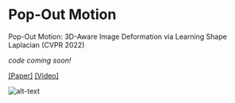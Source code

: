 # Pop-Out Motion
Pop-Out Motion: 3D-Aware Image Deformation via Learning Shape Laplacian (CVPR 2022)

*code coming soon!*

[\[Paper\]](https://arxiv.org/abs/2203.15235) [\[Video\]](https://youtu.be/cIdeMMNrYe0)


![alt-text](https://github.com/jyunlee/Pop-Out-Motion/blob/main/teaser.gif)
